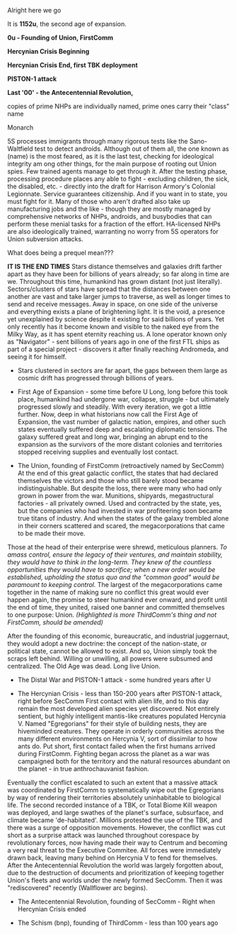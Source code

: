Alright here we go

It is **1152u**, the second age of expansion.







**0u - Founding of Union, FirstComm**

**Hercynian Crisis Beginning**

**Hercynian Crisis End, first TBK deployment**

**PISTON-1 attack**

**Last '00' - the Antecentennial Revolution,**

copies of prime NHPs are individually named, prime ones carry their "class" name


Monarch

5S processes immigrants through many rigorous tests like the Sano-Waltfield test to detect androids. Although out of them all, the one known as (name) is the most feared, as it is the last test, checking for ideological integrity am ong other things, for the main purpose of rooting out Union spies. Few trained agents manage to get through it. After the testing phase, processing procedure places any able to fight - excluding children, the sick, the disabled, etc. - directly into the draft for Harrison Armory's Colonial Legionnate. Service guarantees citizenship. And if you want in to state, you must fight for it. Many of those who aren't drafted also take up manufacturing jobs and the like - though they are mostly managed by comprehensive networks of NHPs, androids, and busybodies that can perform these menial tasks for a fraction of the effort. HA-licensed NHPs are also ideologically trained, warranting no worry from 5S operators for Union subversion attacks.


What does being a prequel mean???

**IT IS THE END TIMES**
Stars distance themselves and galaxies drift farther apart as they have been for billions of years already; so far along in time are we.
Throughout this time, humankind has grown distant (not just literally). Sectors/clusters of stars have spread that the distances between one another are vast and take larger jumps to traverse, as well as longer times to send and receive messages. Away in space, on one side of the universe and everything exists a plane of brightening light. It is the void, a presence yet unexplained by science despite it existing for said billions of years. Yet only recently has it become known and visible to the naked eye from the Milky Way, as it has spent eternity reaching us. A lone operator known only as "Navigator" - sent billions of years ago in one of the first FTL ships as part of a special project - discovers it after finally reaching Andromeda, and seeing it for himself. 

- Stars clustered in sectors are far apart, the gaps between them large as cosmic drift has progressed through billions of years.




- First Age of Expansion - some time before U
Long, long before this took place, humankind had undergone war, collapse, struggle - but ultimately progressed slowly and steadily. With every iteration, we got a little further. Now, deep in what historians now call the First Age of Expansion, the vast number of galactic nation, empires, and other such states eventually suffered deep and escalating diplomatic tensions. The galaxy suffered great and long war, bringing an abrupt end to the expansion as the survivors of the more distant colonies and territories stopped receiving supplies and eventually lost contact.

- The Union, founding of FirstComm (retroactively named by SecComm)
At the end of this great galactic conflict, the states that had declared themselves the victors and those who still barely stood became indistinguishable. But despite the loss, there were many who had only grown in power from the war. Munitions, shipyards, megastructural factories - all privately owned. Used and contracted by the state, yes, but the companies who had invested in war profiteering soon became true titans of industry. And when the states of the galaxy trembled alone in their corners scattered and scared, the megacorporations that came to be made their move.

Those at the head of their enterprise were shrewd, meticulous planners. *To amass control, ensure the legacy of their ventures, and maintain stability, they would have to think in the long-term. They knew of the countless opportunities they would have to sacrifice; when a new order would be established, upholding the status quo and the "common good" would be paramount to keeping control.* The largest of the megacorporations came together in the name of making sure no conflict this great would ever happen again, the promise to steer humankind ever onward, and profit until the end of time, they united, raised one banner and committed themselves to one purpose: Union. *(Highlighted is more ThirdComm's thing and not FirstComm, should be amended)*

After the founding of this economic, bureaucratic, and industrial juggernaut, they would adopt a new doctrine: the concept of the nation-state, or political state, cannot be allowed to exist. And so, Union simply took the scraps left behind. Willing or unwilling, all powers were subsumed and centralized. The Old Age was dead. Long live Union.

- The Distal War and PISTON-1 attack - some hundred years after U


- The Hercynian Crisis - less than 150-200 years after PISTON-1 attack, right before SecComm
First contact with alien life, and to this day remain the most developed alien species yet discovered. Not entirely sentient, but highly intelligent mantis-like creatures populated Hercynia V. Named "Egregorians" for their style of building nests, they are hiveminded creatures. They operate in orderly communities across the many different environments on Hercynia V, sort of dissimilar to how ants do. Put short, first contact failed when the first humans arrived during FirstComm. Fighting began across the planet as a war was campaigned both for the territory and the natural resources abundant on the planet - in true anthrochauvanist fashion.

Eventually the conflict escalated to such an extent that a massive attack was coordinated by FirstComm to systematically wipe out the Egregorians by way of rendering their territories absolutely uninhabitable to biological life. The second recorded instance of a TBK, or Total Biome Kill weapon was deployed, and large swathes of the planet's surface, subsurface, and climate became 'de-habitated'. Millions protested the use of the TBK, and there was a surge of opposition movements. However, the conflict was cut short as a surprise attack was launched throughout corespace by revolutionary forces, now having made their way to Centrum and becoming a very real threat to the Executive Commitee. All forces were immediately drawn back, leaving many behind on Hercynia V to fend for themselves. After the Antecentennial Revolution the world was largely forgotten about, due to the destruction of documents and prioritization of keeping together Union's fleets and worlds under the newly formed SecComm. Then it was "rediscovered" recently (Wallflower arc begins).

- The Antecentennial Revolution, founding of SecComm - Right when Hercynian Crisis ended


- The Schism (bnp), founding of ThirdComm - less than 100 years ago

